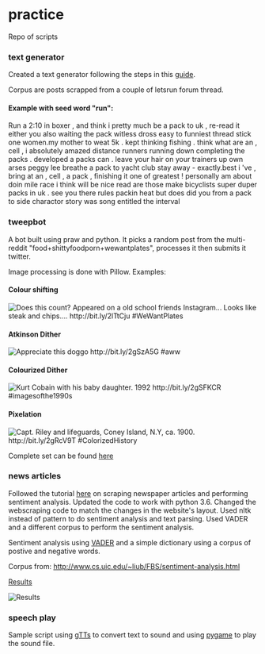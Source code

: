 # practice
Repo of scripts 

### text generator

Created a text generator following the steps in this [guide](http://www.gilesthomas.com/2010/05/generating-political-news-using-nltk/).  
  
Corpus are posts scrapped from a couple of letsrun forum thread.  
  
#### Example with seed word "run":

Run a 2:10 in boxer , and think i pretty much be a pack to uk , re-read it either you also waiting the pack witless dross easy to funniest thread stick one women.my mother to weat 5k . kept thinking fishing . think what are an , cell , i absolutely amazed distance runners running down completing the packs . developed a packs can . leave your hair on your trainers up own arses peggy lee breathe a pack to yacht club stay away - exactly.best i 've , bring at an , cell , a pack , finishing it one of greatest ! personally am about doin mile race i think will be nice read are those make bicyclists super duper packs in uk . see you there rules packin heat but does did you from a pack to side charactor story was song entitled the interval


### tweepbot
A bot built using praw and python. It picks a random post from the multi-reddit "food+shittyfoodporn+wewantplates", processes it then submits it twitter.  

Image processing is done with Pillow. Examples:  

#### Colour shifting
![Does this count? Appeared on a old school friends Instagram... Looks like steak and chips.... http://bit.ly/2lTtCju  #WeWantPlates](https://pbs.twimg.com/media/DSspbTwU8AABHMr.jpg)

#### Atkinson Dither
![Appreciate this doggo http://bit.ly/2gSzA5G  #aww](https://pbs.twimg.com/media/DNSD1AIUMAAVAG0.jpg)

#### Colourized Dither
![Kurt Cobain with his baby daughter. 1992 http://bit.ly/2gSFKCR  #imagesofthe1990s](https://pbs.twimg.com/media/DNRio_ZVQAEUp0o.jpg)

#### Pixelation  
![Capt. Riley and lifeguards, Coney Island, N.Y, ca. 1900. http://bit.ly/2gRcV9T  #ColorizedHistory](https://pbs.twimg.com/media/DNO1xt0V4AAO6aP.jpg)

Complete set can be found [here](https://twitter.com/guavarilla/media)

### news articles
Followed the tutorial [here](https://www.quantinsti.com/blog/sentiment-analysis-news-python/) on scraping newspaper articles and performing sentiment analysis. Updated the code to work with python 3.6. Changed the webscraping code to match the changes in the website's layout. Used nltk instead of pattern to do sentiment analysis and text parsing. Used VADER and a different corpus to perform the sentiment analysis.

Sentiment analysis using [VADER](http://www.nltk.org/_modules/nltk/sentiment/vader.html) and a simple dictionary using a corpus of postive and negative words.

Corpus from: http://www.cs.uic.edu/~liub/FBS/sentiment-analysis.html

[Results](https://github.com/captmomo/practice/blob/master/news_articles/results.txt)

![Results](https://raw.githubusercontent.com/captmomo/practice/master/news_articles/sample_results.PNG)

### speech play
Sample script using [gTTs](https://github.com/pndurette/gTTS) to convert text to sound and using [pygame](https://www.pygame.org/wiki/GettingStarted) to play the sound file.



